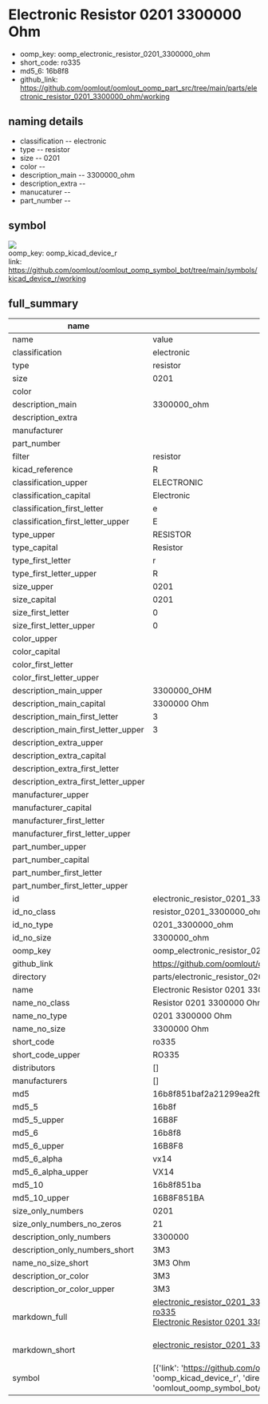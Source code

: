 # Electronic Resistor 0201 3300000 Ohm

  
* oomp_key: oomp_electronic_resistor_0201_3300000_ohm 
* short_code: ro335
* md5_6: 16b8f8  
* github_link: https://github.com/oomlout/oomlout_oomp_part_src/tree/main/parts/electronic_resistor_0201_3300000_ohm/working  
## naming details
* classification -- electronic
* type -- resistor
* size -- 0201
* color -- 
* description_main -- 3300000_ohm
* description_extra -- 
* manucaturer -- 
* part_number -- 



## symbol

![](symbol/{index}/working/working_600.png)  
oomp_key: oomp_kicad_device_r  
link: https://github.com/oomlout/oomlout_oomp_symbol_bot/tree/main/symbols/kicad_device_r/working  


## full_summary
| name | value | 
| --- | --- | 
| name | value | 
| classification | electronic | 
| type | resistor | 
| size | 0201 | 
| color |  | 
| description_main | 3300000_ohm | 
| description_extra |  | 
| manufacturer |  | 
| part_number |  | 
| filter | resistor | 
| kicad_reference | R | 
| classification_upper | ELECTRONIC | 
| classification_capital | Electronic | 
| classification_first_letter | e | 
| classification_first_letter_upper | E | 
| type_upper | RESISTOR | 
| type_capital | Resistor | 
| type_first_letter | r | 
| type_first_letter_upper | R | 
| size_upper | 0201 | 
| size_capital | 0201 | 
| size_first_letter | 0 | 
| size_first_letter_upper | 0 | 
| color_upper |  | 
| color_capital |  | 
| color_first_letter |  | 
| color_first_letter_upper |  | 
| description_main_upper | 3300000_OHM | 
| description_main_capital | 3300000 Ohm | 
| description_main_first_letter | 3 | 
| description_main_first_letter_upper | 3 | 
| description_extra_upper |  | 
| description_extra_capital |  | 
| description_extra_first_letter |  | 
| description_extra_first_letter_upper |  | 
| manufacturer_upper |  | 
| manufacturer_capital |  | 
| manufacturer_first_letter |  | 
| manufacturer_first_letter_upper |  | 
| part_number_upper |  | 
| part_number_capital |  | 
| part_number_first_letter |  | 
| part_number_first_letter_upper |  | 
| id | electronic_resistor_0201_3300000_ohm | 
| id_no_class | resistor_0201_3300000_ohm | 
| id_no_type | 0201_3300000_ohm | 
| id_no_size | 3300000_ohm | 
| oomp_key | oomp_electronic_resistor_0201_3300000_ohm | 
| github_link | https://github.com/oomlout/oomlout_oomp_part_src/tree/main/parts/electronic_resistor_0201_3300000_ohm/working | 
| directory | parts/electronic_resistor_0201_3300000_ohm | 
| name | Electronic Resistor 0201 3300000 Ohm | 
| name_no_class | Resistor 0201 3300000 Ohm | 
| name_no_type | 0201 3300000 Ohm | 
| name_no_size | 3300000 Ohm | 
| short_code | ro335 | 
| short_code_upper | RO335 | 
| distributors | [] | 
| manufacturers | [] | 
| md5 | 16b8f851baf2a21299ea2fbff90e2068 | 
| md5_5 | 16b8f | 
| md5_5_upper | 16B8F | 
| md5_6 | 16b8f8 | 
| md5_6_upper | 16B8F8 | 
| md5_6_alpha | vx14 | 
| md5_6_alpha_upper | VX14 | 
| md5_10 | 16b8f851ba | 
| md5_10_upper | 16B8F851BA | 
| size_only_numbers | 0201 | 
| size_only_numbers_no_zeros | 21 | 
| description_only_numbers | 3300000 | 
| description_only_numbers_short | 3M3 | 
| name_no_size_short | 3M3 Ohm | 
| description_or_color | 3M3 | 
| description_or_color_upper | 3M3 | 
| markdown_full | [electronic_resistor_0201_3300000_ohm](https://github.com/oomlout/oomlout_oomp_part_src/tree/main/parts/electronic_resistor_0201_3300000_ohm/working)<br>[ro335](https://github.com/oomlout/oomlout_oomp_part_src/tree/main/parts/electronic_resistor_0201_3300000_ohm/working)<br>[Electronic Resistor 0201 3300000 Ohm](https://github.com/oomlout/oomlout_oomp_part_src/tree/main/parts/electronic_resistor_0201_3300000_ohm/working)<br><br> | 
| markdown_short | [electronic_resistor_0201_3300000_ohm](https://github.com/oomlout/oomlout_oomp_part_src/tree/main/parts/electronic_resistor_0201_3300000_ohm/working)<br><br> | 
| symbol | [{'link': 'https://github.com/oomlout/oomlout_oomp_symbol_bot/tree/main/symbols/kicad_device_r', 'oomp_key': 'oomp_kicad_device_r', 'directory': 'oomlout_oomp_symbol_bot/symbols/kicad_device_r//working/working.kicad_sym', 'index': 0}] | 
